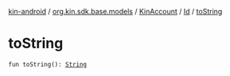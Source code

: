 [kin-android](../../../index.md) / [org.kin.sdk.base.models](../../index.md) / [KinAccount](../index.md) / [Id](index.md) / [toString](./to-string.md)

# toString

`fun toString(): `[`String`](https://kotlinlang.org/api/latest/jvm/stdlib/kotlin/-string/index.html)
